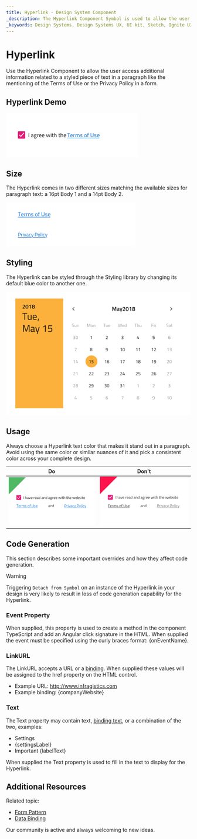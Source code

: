 ```yaml
---
title: Hyperlink - Design System Component
_description: The Hyperlink Component Symbol is used to allow the user follow a reference in a text paragraph. 
_keywords: Design Systems, Design Systems UX, UI kit, Sketch, Ignite UI for Angular, Sketch to Angular, Sketch to Angular, Angular, Angular Design System, Export code from Sketch, Design Kits for Angular, Sketch HTML, Sketch to HTML, Sketch UI kits
---
```


# Hyperlink

Use the Hyperlink Component to allow the user access additional information related to a styled piece of text in a paragraph like the mentioning of the Terms of Use or the Privacy Policy in a form.

## Hyperlink Demo

<img class="responsive-img" src="../images/hyperlink_demo.png" srcset="../images/hyperlink_demo@2x.png 2x" />

## Size

The Hyperlink comes in two different sizes matching the available sizes for paragraph text: a 16pt Body 1 and a 14pt Body 2.

<img class="responsive-img" src="../images/hyperlink_sizes.png" srcset="../images/hyperlink_sizes@2x.png 2x" />

## Styling

The Hyperlink can be styled through the Styling library by changing its default blue color to another one.

<img class="responsive-img" src="../images/calendar_styling.png" srcset="../images/calendar_styling@2x.png 2x" />

## Usage

Always choose a Hyperlink text color that makes it stand out in a paragraph. Avoid using the same color or similar nuances of it and pick a consistent color across your complete design.

| Do                                                                                   | Don't                                                                                    |
| ------------------------------------------------------------------------------------ | ---------------------------------------------------------------------------------------- |
| <img class="responsive-img" src="../images/hyperlink_do1.png" srcset="../images/hyperlink_do1@2x.png 2x" /> | <img class="responsive-img" src="../images/hyperlink_dont1.png" srcset="../images/hyperlink_dont1@2x.png 2x" /> |

## Code Generation

This section describes some important overrides and how they affect code generation.

> [!WARNING]
> Triggering `Detach from Symbol` on an instance of the Hyperlink in your design is very likely to result in loss of code generation capability for the Hyperlink.

### Event Property

When supplied, this property is used to create a method in the component TypeScript and add an Angular click signature in the HTML. When supplied the event must be specified using the curly braces format: {onEventName}.

### LinkURL

The LinkURL accepts a URL or a [binding](../codegen/data-binding.md). When supplied these values will be assigned to the href property on the HTML control.

- Example URL: http://www.infragistics.com
- Example binding: {companyWebsite}

### Text

The Text property may contain text, [binding text](../codegen/data-binding.md), or a combination of the two, examples:

- Settings
- {settingsLabel}
- Important {labelText}

When supplied the Text property is used to fill in the text to display for the Hyperlink.

## Additional Resources

Related topic:

- [Form Pattern](../patterns/form.md)
- [Data Binding](../codegen/data-binding.md)
  <div class="divider--half"></div>

Our community is active and always welcoming to new ideas.


